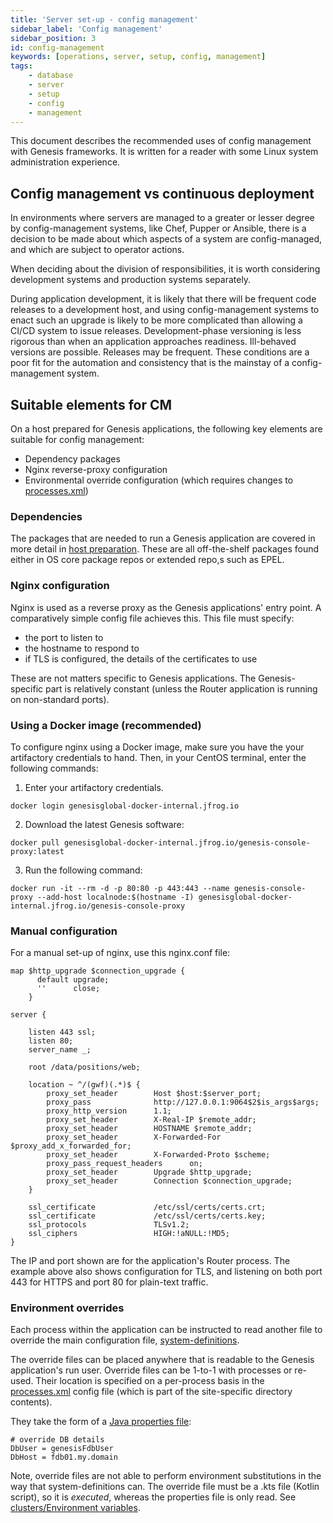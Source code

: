 ```yaml
---
title: 'Server set-up - config management'
sidebar_label: 'Config management'
sidebar_position: 3
id: config-management
keywords: [operations, server, setup, config, management]
tags:
    - database
    - server
    - setup
    - config
    - management
---
```

This document describes the recommended uses of config management with Genesis frameworks.  It is written for a reader with some
Linux system administration experience.

## Config management vs continuous deployment

In environments where servers are managed to a greater or lesser degree by config-management systems, like Chef, Pupper or Ansible, there is a decision to be made about which aspects of a system are config-managed, and which are subject to operator actions.

When deciding about the division of responsibilities, it is worth considering development systems and production systems separately.

During application development, it is likely that there will be frequent code releases to a development host, and using config-management systems to enact such an upgrade is likely to be more complicated than allowing a CI/CD system to issue releases. Development-phase versioning is less rigorous than when an application approaches readiness. Ill-behaved versions are possible. Releases may be frequent. These conditions are a poor fit for the automation and consistency that is the mainstay of a config-management system.

## Suitable elements for CM

On a host prepared for Genesis applications, the following key elements are suitable for config management:

* Dependency packages
* Nginx reverse-proxy configuration
* Environmental override configuration (which requires changes to [processes.xml](/server/configuring-runtime/processes))

### Dependencies

The packages that are needed to run a Genesis application are covered in more detail in [host preparation](/operations/server-setup/host-preparation).
These are all off-the-shelf packages found either in OS core package repos or extended repo,s such as EPEL.

### Nginx configuration

Nginx is used as a reverse proxy as the Genesis applications' entry point.  A comparatively simple config file achieves this. This file must specify:

- the port to listen to
- the hostname to respond to
- if TLS is configured, the details of the certificates to use

These are not matters specific to Genesis applications. The Genesis-specific part is relatively constant (unless the Router application is running on non-standard ports).

### Using a Docker image (recommended)

To configure nginx using a Docker image, make sure you have the your artifactory credentials to hand. Then, in your CentOS terminal, enter the following commands:


1. Enter your artifactory credentials.
```shell
docker login genesisglobal-docker-internal.jfrog.io
```

2. Download the latest Genesis software:

```shell
docker pull genesisglobal-docker-internal.jfrog.io/genesis-console-proxy:latest
```

3. Run the following command:
```shell
docker run -it --rm -d -p 80:80 -p 443:443 --name genesis-console-proxy --add-host localnode:$(hostname -I) genesisglobal-docker-internal.jfrog.io/genesis-console-proxy
```

### Manual configuration

For a manual set-up of nginx, use this nginx.conf file:

```text
map $http_upgrade $connection_upgrade {
      default upgrade;
      ''      close;
    }

server {

    listen 443 ssl;
    listen 80;
    server_name _;

    root /data/positions/web;

    location ~ ^/(gwf)(.*)$ {
        proxy_set_header        Host $host:$server_port;
        proxy_pass              http://127.0.0.1:9064$2$is_args$args;
        proxy_http_version      1.1;
        proxy_set_header        X-Real-IP $remote_addr;
        proxy_set_header        HOSTNAME $remote_addr;
        proxy_set_header        X-Forwarded-For $proxy_add_x_forwarded_for;
        proxy_set_header        X-Forwarded-Proto $scheme;
        proxy_pass_request_headers      on;
        proxy_set_header        Upgrade $http_upgrade;
        proxy_set_header        Connection $connection_upgrade;
    }
    
    ssl_certificate             /etc/ssl/certs/certs.crt;
    ssl_certificate             /etc/ssl/certs/certs.key;
    ssl_protocols               TLSv1.2;
    ssl_ciphers                 HIGH:!aNULL:!MD5;
}
```

The IP and port shown are for the application's Router process. The example above also shows configuration for TLS, and listening on both port 443 for HTTPS and port 80 for plain-text traffic.

### Environment overrides

Each process within the application can be instructed to read another file to override the main configuration file, [system-definitions](/server-modules/configuring-runtime/system-definitions/).

The override files can be placed anywhere that is readable to the Genesis application's run user. Override files can be 1-to-1 with processes or re-used. Their location is specified on a per-process basis in the [processes.xml](/server-modules/configuring-runtime/processes/) config file (which is part of the site-specific directory contents).

They take the form of a [Java properties file](https://www.w3schools.io/file/properties-extension-introduction/):

```properties
# override DB details
DbUser = genesisFdbUser
DbHost = fdb01.my.domain
```

Note, override files are not able to perform environment substitutions in the way that system-definitions can. The override file must be a .kts file (Kotlin script), so it is _executed_, whereas the properties file is only read. See [clusters/Environment variables](/operations/clustering/clusters#Environment-variables).




